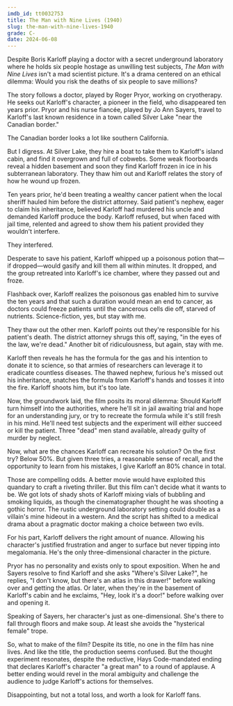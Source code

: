 ```yaml
---
imdb_id: tt0032753
title: The Man with Nine Lives (1940)
slug: the-man-with-nine-lives-1940
grade: C-
date: 2024-06-08
---
```


Despite Boris Karloff playing a doctor with a secret underground laboratory where he holds six people hostage as unwilling test subjects, _The Man with Nine Lives_ isn't a mad scientist picture. It's a drama centered on an ethical dilemma: Would you risk the deaths of six people to save millions?

<!-- end -->

The story follows a doctor, played by Roger Pryor, working on cryotherapy. He seeks out Karloff's character, a pioneer in the field, who disappeared ten years prior. Pryor and his nurse fiancée, played by Jo Ann Sayers, travel to Karloff's last known residence in a town called Silver Lake "near the Canadian border."

The Canadian border looks a lot like southern California.

But I digress. At Silver Lake, they hire a boat to take them to Karloff's island cabin, and find it overgrown and full of cobwebs. Some weak floorboards reveal a hidden basement and soon they find Karloff frozen in ice in his subterranean laboratory. They thaw him out and Karloff relates the story of how he wound up frozen.

Ten years prior, he'd been treating a wealthy cancer patient when the local sheriff hauled him before the district attorney. Said patient's nephew, eager to claim his inheritance, believed Karloff had murdered his uncle and demanded Karloff produce the body. Karloff refused, but when faced with jail time, relented and agreed to show them his patient provided they wouldn't interfere.

They interfered.

Desperate to save his patient, Karloff whipped up a poisonous potion that—if dropped—would gasify and kill them all within minutes. It dropped, and the group retreated into Karloff's ice chamber, where they passed out and froze.

Flashback over, Karloff realizes the poisonous gas enabled him to survive the ten years and that such a duration would mean an end to cancer, as doctors could freeze patients until the cancerous cells die off, starved of nutrients. Science-fiction, yes, but stay with me.

They thaw out the other men. Karloff points out they're responsible for his patient's death. The district attorney shrugs this off, saying, "in the eyes of the law, we're dead." Another bit of ridiculousness, but again, stay with me.

Karloff then reveals he has the formula for the gas and his intention to donate it to science, so that armies of researchers can leverage it to eradicate countless diseases. The thawed nephew, furious he's missed out his inheritance, snatches the formula from Karloff's hands and tosses it into the fire. Karloff shoots him, but it's too late.

Now, the groundwork laid, the film posits its moral dilemma: Should Karloff turn himself into the authorities, where he'll sit in jail awaiting trial and hope for an understanding jury, or try to recreate the formula while it's still fresh in his mind. He'll need test subjects and the experiment will either succeed or kill the patient. Three "dead" men stand available, already guilty of murder by neglect.

Now, what are the chances Karloff can recreate his solution? On the first try? Below 50%. But given three tries, a reasonable sense of recall, and the opportunity to learn from his mistakes, I give Karloff an 80% chance in total.

Those are compelling odds. A better movie would have exploited this quandary to craft a riveting thriller.
But this film can't decide what it wants to be. We got lots of shady shots of Karloff mixing vials of bubbling and smoking liquids, as though the cinematographer thought he was shooting a gothic horror. The rustic underground laboratory setting could double as a villain's mine hideout in a western. And the script has shifted to a medical drama about a pragmatic doctor making a choice between two evils.

For his part, Karloff delivers the right amount of nuance. Allowing his character's justified frustration and anger to surface but never tipping into megalomania. He's the only three-dimensional character in the picture.

Pryor has no personality and exists only to spout exposition. When he and Sayers resolve to find Karloff and she asks "Where's Silver Lake?", he replies, "I don't know, but there's an atlas in this drawer!" before walking over and getting the atlas. Or later, when they're in the basement of Karloff's cabin and he exclaims, "Hey, look it's a door!" before walking over and opening it.

Speaking of Sayers, her character's just as one-dimensional. She's there to fall through floors and make soup. At least she avoids the "hysterical female" trope.

So, what to make of the film? Despite its title, no one in the film has nine lives. And like the title, the production seems confused. But the thought experiment resonates, despite the reductive, Hays Code-mandated ending that declares Karloff's character "a great man" to a round of applause. A better ending would revel in the moral ambiguity and challenge the audience to judge Karloff's actions for themselves.

Disappointing, but not a total loss, and worth a look for Karloff fans.
